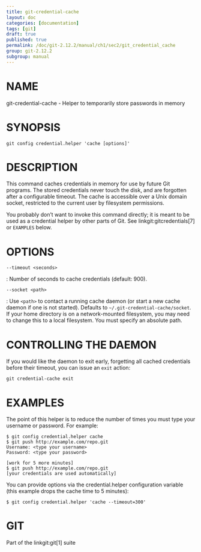 ```yaml
---
title: git-credential-cache
layout: doc
categories: [documentation]
tags: [git]
draft: true
published: true
permalink: /doc/git-2.12.2/manual/ch1/sec2/git_credential_cache
group: git-2.12.2
subgroup: manual
---
```


NAME
====

git-credential-cache - Helper to temporarily store passwords in memory

SYNOPSIS
========

    git config credential.helper 'cache [options]'

DESCRIPTION
===========

This command caches credentials in memory for use by future Git programs. The stored credentials never touch the disk, and are forgotten after a configurable timeout. The cache is accessible over a Unix domain socket, restricted to the current user by filesystem permissions.

You probably don’t want to invoke this command directly; it is meant to be used as a credential helper by other parts of Git. See linkgit:gitcredentials\[7\] or `EXAMPLES` below.

OPTIONS
=======

`--timeout <seconds>`

:   Number of seconds to cache credentials (default: 900).

`--socket <path>`

:   Use `<path>` to contact a running cache daemon (or start a new cache daemon if one is not started). Defaults to `~/.git-credential-cache/socket`. If your home directory is on a network-mounted filesystem, you may need to change this to a local filesystem. You must specify an absolute path.

CONTROLLING THE DAEMON
======================

If you would like the daemon to exit early, forgetting all cached credentials before their timeout, you can issue an `exit` action:

    git credential-cache exit

EXAMPLES
========

The point of this helper is to reduce the number of times you must type your username or password. For example:

    $ git config credential.helper cache
    $ git push http://example.com/repo.git
    Username: <type your username>
    Password: <type your password>

    [work for 5 more minutes]
    $ git push http://example.com/repo.git
    [your credentials are used automatically]

You can provide options via the credential.helper configuration variable (this example drops the cache time to 5 minutes):

    $ git config credential.helper 'cache --timeout=300'

GIT
===

Part of the linkgit:git\[1\] suite
